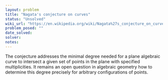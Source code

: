 ```yaml
---
layout: problem
title: "Nagata's conjecture on curves"
status: "Unsolved"
wiki_url: "https://en.wikipedia.org/wiki/Nagata%27s_conjecture_on_curves"
problem_posed: ""
date_solved:
solver:
notes:
---
```

The conjecture addresses the minimal degree needed for a plane algebraic curve to intersect a given set of points in the plane with specified multiplicities. It remains an open question in algebraic geometry how to determine this degree precisely for arbitrary configurations of points.